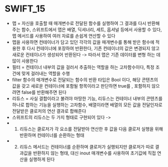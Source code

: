 # SWIFT_15
* 맵 = 자신을 호출할 때 매개변수로 전달된 함수를 실행하여 그 결과를 다시 반환해주는 함수, 스위프트에서 맵은 배열, 딕셔너리, 세트, 옵셔널 등에서 사용할 수 있다, 맵 메서드를 사용하여 여러 자료를 손쉽게 연산할 수 있다
* 맵을 사용하면 컨테이너가 담고 있던 각각의 값을 매개변수를 통해 받은 함수에 적용한 후 다시 컨테이너에 포장하여 반환한다, 기존 컨테이너의 값은 변경되지 않고 새로운 컨테이너가 생성되어 반환된다 -> 따라서 맵은 기존 데이터를 변형 하는 데 많이 사용한다
* 필터 = 컨테이너 내부의 값을 걸러서 추출하는 역할을 하는 고차함수이다, 특정 조건에 맞게 걸러내는 역할을 수행
* filter 함수의 매개변수로 전달되는 함수의 반환 타입은 Bool 이다, 해당 콘텐츠의 값을 갖고 새로운 컨테이너에 포함될 항목이라고 판단하면 true를 , 포함하지 않으려면 false를 반환해주면 된다
* 리듀스 = 사실 결합이라고 불려야 마땅한 기능, 리듀스는 컨테이너 내부의 콘텐츠를 하나로 합하는 기능을 실행하는 고차함수, 배열이라면 배열의 모든 값을 전달인자로 전달받은 클로저의 연산 결과로 합해준다
* 스위프트의 리듀스는 두 가지 형태로 구현되어 있다 ->
* 1. 리듀스는 클로저가 각 요소를 전달받아 연산한 후 값을 다음 클로저 실행을 위해 반환하며 컨테이너를 순환하는 형태
* 2. 리듀스 메서드는 컨테이너를 순환하며 클로저가 실행되지만 클로저가 따로 결과값을 반환하지 않는 형태, 대신 inout 매개변수를 사용하여 초기값에 직접 연산을 실행하게 된다
